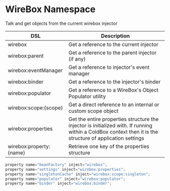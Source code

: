 # WireBox Namespace

Talk and get objects from the current wirebox injector

|DSL|Description|
|--|--|
|wirebox|Get a reference to the current injector|
|wirebox:parent |Get a reference to the parent injector (if any)|
|wirebox:eventManager |Get a reference to injector's event manager|
|wirebox:binder |Get a reference to the injector's binder|
|wirebox:populator |Get a reference to a WireBox's Object Populator utility|
|wirebox:scope:{scope} |Get a direct reference to an internal or custom scope object|
|wirebox:properties |Get the entire properties structure the injector is initialized with. If running within a ColdBox context then it is the structure of application settings|
|wirebox:property:{name} |Retrieve one key of the properties structure|

```javascript
property name="beanFactory" inject="wirebox";
property name="settings" inject="wirebox:properties";
property name="singletonCache" inject="wirebox:scope:singleton";
property name="populator" inject="wirebox:populator";
property name="binder" inject="wirebox:binder";
```

